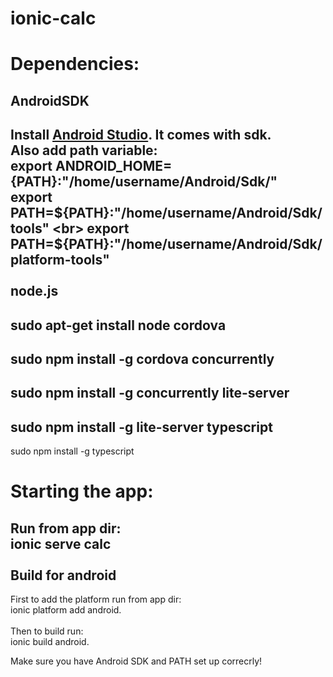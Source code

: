 # ionic-calc

Dependencies:
=============
AndroidSDK
----------
Install <a href="http://developer.android.com/sdk/installing/index.html">Android Studio</a>. It comes with sdk.
<br>
Also add path variable:
<br>
export ANDROID_HOME={PATH}:"/home/username/Android/Sdk/"
<br>
export PATH=${PATH}:"/home/username/Android/Sdk/tools"
<br>
export PATH=${PATH}:"/home/username/Android/Sdk/platform-tools"
<br>
<br>
node.js
-------
sudo apt-get install node
cordova
-------
sudo npm install -g cordova
concurrently
------------
sudo npm install -g concurrently
lite-server
-----------
sudo npm install -g lite-server
typescript
----------
sudo npm install -g typescript

Starting the app:
=================

Run from app dir: <br> ionic serve calc
<br>
<br>
Build for android
-----------------

First to add the platform run from app dir: <br> ionic platform add android. <br><br>
Then to build run: <br> ionic build android.<br>

Make sure you have Android SDK and PATH set up correcrly!
